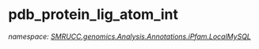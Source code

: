 ﻿# pdb_protein_lig_atom_int
_namespace: [SMRUCC.genomics.Analysis.Annotations.iPfam.LocalMySQL](./index.md)_






